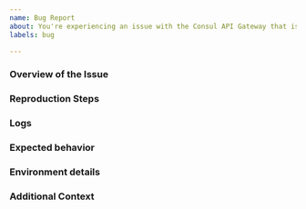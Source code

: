 ```yaml
---
name: Bug Report
about: You're experiencing an issue with the Consul API Gateway that is different than the documented behavior.
labels: bug

---
```


<!--- When filing a bug, please include the following headings if possible. Any example text in this template can be deleted. --->

### Overview of the Issue

<!--- Please describe the issue you are having and how you encountered the problem. --->

### Reproduction Steps

<!--- 

In order to effectively and quickly resolve the issue, please provide exact steps that allow us the reproduce the problem. If no steps are provided, then it will likely take longer to get the issue resolved. An example that you can follow is provided below. 

Steps to reproduce this issue, eg:

1. When creating a gateway with the following configuration:
```
apiVersion: gateway.networking.k8s.io/v1alpha2
kind: Gateway
...
```
1. View error

--->

### Logs

<!---

Provide log files from the gateway controller component by providing output from `kubectl logs` from the pod and container that is surfacing the issue. 

<details>
  <summary>Logs</summary>

```
output from 'kubectl logs':
```

</details>

--->

### Expected behavior

<!--- What was the expected result after following the reproduction steps? --->

### Environment details

<!---

If not already included, please provide the following:
- `consul-api-gateway` version:
- configuration used to deploy the gateway controller:

Additionally, please provide details regarding the Kubernetes Infrastructure, as shown below:
- Kubernetes version: v1.22.x
- Consul Server version: v1.11.x
- Consul-K8s version
- Cloud Provider (If self-hosted, the Kubernetes provider utilized): EKS, AKS, GKE, OpenShift (and version), Rancher (and version), TKGI (and version)
- Networking CNI plugin in use: Calico, Cilium, NSX-T 

Any other information you can provide about the environment/deployment.
--->


### Additional Context

<!---
Additional context on the problem. Docs, links to blogs, or other material that lead you to discover this issue or were helpful in troubleshooting the issue. 
--->
